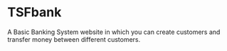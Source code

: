 # TSFbank
A Basic Banking System website in which you can create customers and transfer money between different customers.
